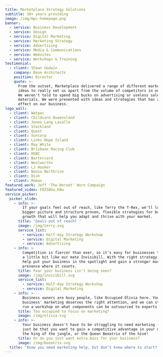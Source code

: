 ```yaml
---
title: Marketplace Strategy Solutions
subtitle: 30+ years providing
image: /img/mpc-homepage.png
banner:
  - service: Business Development
  - service: Design
  - service: Digital Marketing
  - service: Marketing Strategy
  - service: Advertising
  - service: Media & Communications
  - service: Websites
  - service: Workshops & Training
testimonial:
  - client: Shawn Godwin
    company: Base Architects
    position: Director
    quote: >-
      From the outset, Marketplace delivered a range of different marketing
      ideas to really set us apart from the volume of competitors in our market.
      We weren't told to spend big bucks on advertising or useless sales
      materials. We were presented with ideas and strategies that has an instant
      effect on our business.
logo_wall:
  - client: Watpac
  - client: Childcare Queensland
  - client: Jones Lang Lasalle
  - client: Stockland
  - client: Quest
  - client: Suncorp
  - client: Links Hope Island
  - client: Ray White
  - client: Brisbane Racing Club
  - client: HSBC
  - client: Bartercard
  - client: Woolworths
  - client: LJ Hooker
  - client: Noosa Northrise
  - client: Dish
  - client: Remax
featured_work: Jeff 'The Hornet' Horn Campaign
featured_video: F8I58Ga_K8w
service_picker:
  picker_slide:
    - info: >-
        If your goals feel out of reach, like Terry the T-Rex, we'll look at the
        bigger picture and structure proven, flexible strategies for business
        growth that will help you adapt and thrive with your market.
      title: 'Goals out of reach? '
      image: /img/terry.svg
      service_list:
        - service: Half-day Strategy Workshop
        - service: Digital Marketing
        - service: Advertising
    - info: >
        Competition is fiercer than ever, so it's easy for businesses to become
        a little bit like our mate Invisibill. With the right strategy, we can
        help put your business in the spotlight and gain a stronger market
        presence where it counts.
      title: Fear your business isn't being seen?
      image: /img/invisibill.svg
      service_list:
        - service: Half-day Strategy Workshop
        - service: Digital Marketing
    - info: >-
        Business owners are busy people, like Occupied Olivia here. Your
        business' marketing deserves the right attention, and we can step in to
        run a workshop on what components can be outsourced to experts like us.
      title: Too occupied to focus on marketing?
      image: /img/olivia.svg
    - info: >-
        Your business doesn't have to be struggling to need marketing - it can
        just be that you want to gain a competitive advantage in your market. Be
        the king of the jungle, or the Queen Beeatrix of the hive!
      title: Or do you just want extra buzz for your business?
      image: /img/beeatrix.svg
  title: 'Know you need marketing help, but don’t know where to start?'
---
```


